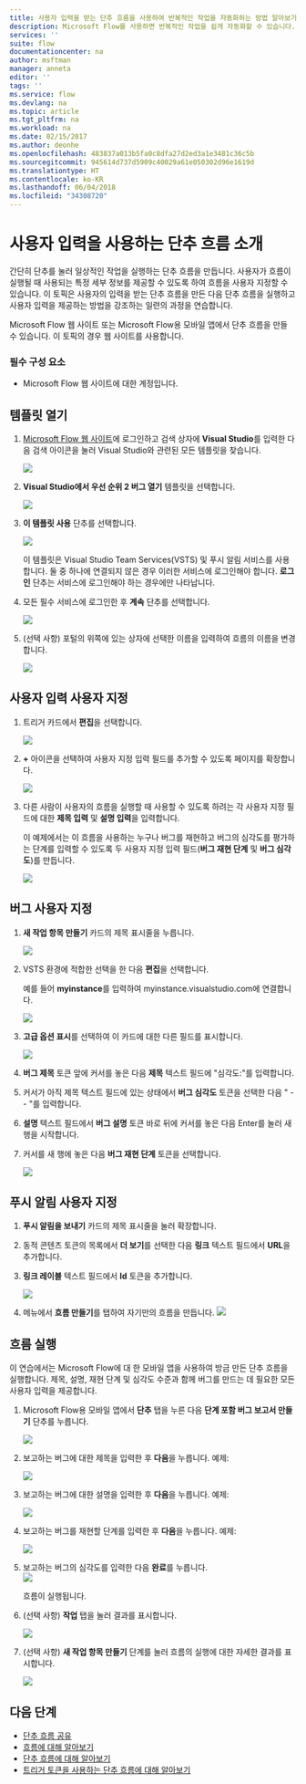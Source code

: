```yaml
---
title: 사용자 입력을 받는 단추 흐름을 사용하여 반복적인 작업을 자동화하는 방법 알아보기 | Microsoft Docs
description: Microsoft Flow를 사용하면 반복적인 작업을 쉽게 자동화할 수 있습니다. 반복적인 작업을 실행할 때 흐름에서 사용자 입력을 받을 수도 있습니다.
services: ''
suite: flow
documentationcenter: na
author: msftman
manager: anneta
editor: ''
tags: ''
ms.service: flow
ms.devlang: na
ms.topic: article
ms.tgt_pltfrm: na
ms.workload: na
ms.date: 02/15/2017
ms.author: deonhe
ms.openlocfilehash: 483837a013b5fa0c8dfa27d2ed3a1e3481c36c5b
ms.sourcegitcommit: 945614d737d5909c40029a61e050302d96e1619d
ms.translationtype: HT
ms.contentlocale: ko-KR
ms.lasthandoff: 06/04/2018
ms.locfileid: "34308720"
---
```

# <a name="introducing-button-flows-with-user-input"></a>사용자 입력을 사용하는 단추 흐름 소개
간단히 단추를 눌러 일상적인 작업을 실행하는 단추 흐름을 만듭니다. 사용자가 흐름이 실행될 때 사용되는 특정 세부 정보를 제공할 수 있도록 하여 흐름을 사용자 지정할 수 있습니다. 이 토픽은 사용자의 입력을 받는 단추 흐름을 만든 다음 단추 흐름을 실행하고 사용자 입력을 제공하는 방법을 강조하는 일련의 과정을 연습합니다.

Microsoft Flow 웹 사이트 또는 Microsoft Flow용 모바일 앱에서 단추 흐름을 만들 수 있습니다. 이 토픽의 경우 웹 사이트를 사용합니다.

### <a name="prerequisites"></a>필수 구성 요소
* Microsoft Flow 웹 사이트에 대한 계정입니다.

## <a name="open-the-template"></a>템플릿 열기
1. [Microsoft Flow 웹 사이트](https://flow.microsoft.com)에 로그인하고 검색 상자에 **Visual Studio**를 입력한 다음 검색 아이콘을 눌러 Visual Studio와 관련된 모든 템플릿을 찾습니다.
   
    ![](./media/button-flow-with-user-input-tokens/1.png)  
2. **Visual Studio에서 우선 순위 2 버그 열기** 템플릿을 선택합니다.
   
    ![](./media/button-flow-with-user-input-tokens/2.png)  
3. **이 템플릿 사용** 단추를 선택합니다.
   
    ![](./media/button-flow-with-user-input-tokens/3.png)  
   
    이 템플릿은 Visual Studio Team Services(VSTS) 및 푸시 알림 서비스를 사용합니다. 둘 중 하나에 연결되지 않은 경우 이러한 서비스에 로그인해야 합니다. **로그인** 단추는 서비스에 로그인해야 하는 경우에만 나타납니다.
4. 모든 필수 서비스에 로그인한 후 **계속** 단추를 선택합니다.
   
    ![](./media/button-flow-with-user-input-tokens/4.png)  
5. (선택 사항) 포털의 위쪽에 있는 상자에 선택한 이름을 입력하여 흐름의 이름을 변경합니다.
   
    ![](./media/button-flow-with-user-input-tokens/5.png)

## <a name="customize-the-user-input"></a>사용자 입력 사용자 지정
1. 트리거 카드에서 **편집**을 선택합니다.
   
    ![](./media/button-flow-with-user-input-tokens/6.png)  
2. **+** 아이콘을 선택하여 사용자 지정 입력 필드를 추가할 수 있도록 페이지를 확장합니다.
   
    ![](./media/button-flow-with-user-input-tokens/7.png)
3. 다른 사람이 사용자의 흐름을 실행할 때 사용할 수 있도록 하려는 각 사용자 지정 필드에 대한 **제목 입력** 및 **설명 입력**을 입력합니다.  
   
    이 예제에서는 이 흐름을 사용하는 누구나 버그를 재현하고 버그의 심각도를 평가하는 단계를 입력할 수 있도록 두 사용자 지정 입력 필드(**버그 재현 단계** 및 **버그 심각도**)를 만듭니다.  
   
    ![](./media/button-flow-with-user-input-tokens/8.png)

## <a name="customize-the-bug"></a>버그 사용자 지정
1. **새 작업 항목 만들기** 카드의 제목 표시줄을 누릅니다.
   
    ![](./media/button-flow-with-user-input-tokens/9.png)  
2. VSTS 환경에 적합한 선택을 한 다음 **편집**을 선택합니다.
   
    예를 들어 **myinstance**를 입력하여 myinstance.visualstudio.com에 연결합니다.
   
    ![](./media/button-flow-with-user-input-tokens/10.png)  
3. **고급 옵션 표시**를 선택하여 이 카드에 대한 다른 필드를 표시합니다.
   
    ![](./media/button-flow-with-user-input-tokens/11.png)  
4. **버그 제목** 토큰 앞에 커서를 놓은 다음 **제목** 텍스트 필드에 "심각도:"를 입력합니다.
5. 커서가 아직 제목 텍스트 필드에 있는 상태에서 **버그 심각도** 토큰을 선택한 다음 " -- "를 입력합니다.  
6. **설명** 텍스트 필드에서 **버그 설명** 토큰 바로 뒤에 커서를 놓은 다음 Enter를 눌러 새 행을 시작합니다.
7. 커서를 새 행에 놓은 다음 **버그 재현 단계** 토큰을 선택합니다.
   
    ![](./media/button-flow-with-user-input-tokens/12.png)

## <a name="customize-the-push-notification"></a>푸시 알림 사용자 지정
1. **푸시 알림을 보내기** 카드의 제목 표시줄을 눌러 확장합니다.
2. 동적 콘텐츠 토큰의 목록에서 **더 보기**를 선택한 다음 **링크** 텍스트 필드에서 **URL**을 추가합니다.
3. **링크 레이블** 텍스트 필드에서 **Id** 토큰을 추가합니다.
   
    ![](./media/button-flow-with-user-input-tokens/13.png)  
4. 메뉴에서 **흐름 만들기**를 탭하여 자기만의 흐름을 만듭니다.  ![](./media/button-flow-with-user-input-tokens/14.png)  

## <a name="run-your-flow"></a>흐름 실행
이 연습에서는 Microsoft Flow에 대 한 모바일 앱을 사용하여 방금 만든 단추 흐름을 실행합니다. 제목, 설명, 재현 단계 및 심각도 수준과 함께 버그를 만드는 데 필요한 모든 사용자 입력을 제공합니다.  

1. Microsoft Flow용 모바일 앱에서 **단추** 탭을 누른 다음 **단계 포함 버그 보고서 만들기** 단추를 누릅니다.
   
    ![](./media/button-flow-with-user-input-tokens/runmt1.png)  
2. 보고하는 버그에 대한 제목을 입력한 후 **다음**을 누릅니다. 예제:
   
    ![](./media/button-flow-with-user-input-tokens/runmt2.png)  
3. 보고하는 버그에 대한 설명을 입력한 후 **다음**을 누릅니다. 예제:
   
    ![](./media/button-flow-with-user-input-tokens/runmt3.png)  
4. 보고하는 버그를 재현할 단계를 입력한 후 **다음**을 누릅니다. 예제:
   
    ![](./media/button-flow-with-user-input-tokens/runmt3-1.png)  
5. 보고하는 버그의 심각도를 입력한 다음 **완료**를 누릅니다.  
    ![](./media/button-flow-with-user-input-tokens/runmt3-2.png)  
   
    흐름이 실행됩니다.
6. (선택 사항) **작업** 탭을 눌러 결과를 표시합니다.
   
    ![](./media/button-flow-with-user-input-tokens/runmt5.png)  
7. (선택 사항) **새 작업 항목 만들기** 단계를 눌러 흐름의 실행에 대한 자세한 결과를 표시합니다.
   
    ![](./media/button-flow-with-user-input-tokens/runmt6.png)  

## <a name="next-steps"></a>다음 단계
* [단추 흐름 공유](share-buttons.md)
* [흐름에 대해 알아보기](guided-learning/get-started.yml?tutorial-step=1)  
* [단추 흐름에 대해 알아보기](introduction-to-button-flows.md)  
* [트리거 토큰을 사용하는 단추 흐름에 대해 알아보기](introduction-to-button-trigger-tokens.md)  

